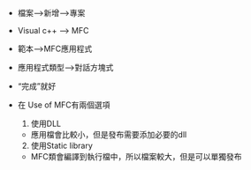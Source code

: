 
- 檔案-->新增-->專案
- Visual c++ --> MFC
- 範本-->MFC應用程式
- 應用程式類型-->對話方塊式
- “完成”就好



- 在 Use of MFC有兩個選項
  1. 使用DLL
  + 應用檔會比較小，但是發布需要添加必要的dll
  2. 使用Static library
  + MFC類會編譯到執行檔中，所以檔案較大，但是可以單獨發布


